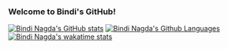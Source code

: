 ### Welcome to Bindi's GitHub!

[![Bindi Nagda's GitHub stats](https://github-readme-stats.vercel.app/api?username=adgan-astra&cache_seconds=1800&count_private=true&show_icons=true&card_width=15&theme=tokyonight)](https://github.com/adgan-astra/github-readme-stats)
[![Bindi Nagda's Github Languages](https://github-readme-stats.vercel.app/api/top-langs/?username=adgan-astra&clayout=compact&theme=tokyonight)](https://github.com/adgan-astra/github-readme-stats)
[![Bindi Nagda's wakatime stats](https://github-readme-stats.vercel.app/api/wakatime?username=adgan-astra)](https://github.com/adgan-astra/github-readme-stats)

